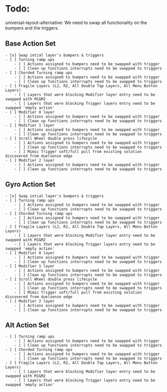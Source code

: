# Todo:
universal-layout-alternative:
    We need to swap all functionality on the bumpers and the triggers.
    
## Base Action Set
    - [x] Swap intial layer's bumpers & triggers
    - [ ] Turning ramp ups
        - [ ] Actions assigned to bumpers need to be swapped with trigger
        - [ ] Clean up functions interrupts need to be swapped to triggers
    - [ ] Chorded Turning ramp ups
        - [ ] Actions assigned to bumpers need to be swapped with trigger
        - [ ] Clean up functions interrupts need to be swapped to triggers
    - [ ] Fragile Layers (L2, R2, All Double Tap Layers, All Menu Button Layers)
        - [ ] Layers that were blocking Modifier layer entry need to be swapped with M1&M2
        - [ ] Layers that were blocking Trigger layers entry need to be swapped 'empty action'
    - [ ] Modifier 0 layer
        - [ ] Actions assigned to bumpers need to be swapped with trigger
        - [ ] Clean up functions interrupts need to be swapped to triggers
    - [ ] Modifier 1 layer
        - [ ] Actions assigned to bumpers need to be swapped with trigger
        - [ ] Clean up functions interrupts need to be swapped to triggers
    - [ ] Scroll Wheel double press lifecycle
        - [ ] Actions assigned to bumpers need to be swapped with trigger
        - [ ] Clean up functions interrupts need to be swapped to triggers
        - [ ] Mimic Trigger soft/full pull from existing solution discovered from duelsense edge
    - [ ] Modifier 2 layer
        - [ ] Actions assigned to bumpers need to be swapped with trigger
        - [ ] Clean up functions interrupts need to be swapped to triggers

## Gyro Action Set
    - [x] Swap intial layer's bumpers & triggers
    - [ ] Turning ramp ups
        - [ ] Actions assigned to bumpers need to be swapped with trigger
        - [ ] Clean up functions interrupts need to be swapped to triggers
    - [ ] Chorded Turning ramp ups
        - [ ] Actions assigned to bumpers need to be swapped with trigger
        - [ ] Clean up functions interrupts need to be swapped to triggers
    - [ ] Fragile Layers (L2, R2, All Double Tap Layers, All Menu Button Layers)
        - [ ] Layers that were blocking Modifier layer entry need to be swapped with M1&M2
        - [ ] Layers that were blocking Trigger layers entry need to be swapped 'empty action'
    - [ ] Modifier 0 layer
        - [ ] Actions assigned to bumpers need to be swapped with trigger
        - [ ] Clean up functions interrupts need to be swapped to triggers
    - [ ] Modifier 1 layer
        - [ ] Actions assigned to bumpers need to be swapped with trigger
        - [ ] Clean up functions interrupts need to be swapped to triggers
    - [ ] Scroll Wheel double press lifecycle
        - [ ] Actions assigned to bumpers need to be swapped with trigger
        - [ ] Clean up functions interrupts need to be swapped to triggers
        - [ ] Mimic Trigger soft/full pull from existing solution discovered from duelsense edge
    - [ ] Modifier 2 layer
        - [ ] Actions assigned to bumpers need to be swapped with trigger
        - [ ] Clean up functions interrupts need to be swapped to triggers

## Alt Action Set
    - [ ] Turning ramp ups
        - [ ] Actions assigned to bumpers need to be swapped with trigger
        - [ ] Clean up functions interrupts need to be swapped to triggers
    - [ ] Chorded Turning ramp ups
        - [ ] Actions assigned to bumpers need to be swapped with trigger
        - [ ] Clean up functions interrupts need to be swapped to triggers
    - [ ] Fragile Layers (L2, R2, All Double Tap Layers, All Menu Button Layers)
        - [ ] Layers that were blocking Modifier layer entry need to be swapped with M1&M2
        - [ ] Layers that were blocking Trigger layers entry need to be swapped 'empty action'
